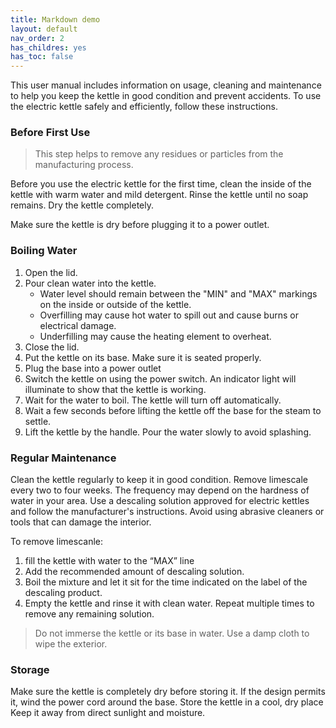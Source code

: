```yaml
---
title: Markdown demo
layout: default
nav_order: 2
has_childres: yes
has_toc: false
---
```


 This user manual includes information on usage, cleaning and maintenance to help you keep the kettle in good condition and prevent accidents. To use the electric kettle safely and efficiently, follow these instructions.

### Before First Use

>This step helps to remove any residues or particles from the manufacturing process. 

Before you use the electric kettle for the first time, clean the inside of the kettle with warm water and mild detergent. Rinse the kettle until no soap remains. Dry the kettle completely. 

Make sure the kettle is dry before plugging it to a power outlet.

### Boiling Water
1. Open the lid.
2. Pour clean water into the kettle.
   -    Water level should remain between the "MIN" and "MAX" markings on the inside or outside of the kettle.
   -    Overfilling may cause hot water to spill out and cause burns or electrical damage.
   -    Underfilling may cause the heating element to overheat.
3. Close the lid.
4. Put the kettle on its base. Make sure it is seated properly.
5. Plug the base into a power outlet
6. Switch the kettle on using the power switch. An indicator light will illuminate to show that the kettle is working.
7. Wait for the water to boil. The kettle will turn off automatically.
8. Wait a few seconds before lifting the kettle off the base for the steam to settle.
9. Lift the kettle by the handle. Pour the water slowly to avoid splashing.

### Regular Maintenance

Clean the kettle regularly to keep it in good condition. Remove limescale every two to four weeks. The frequency may depend on the hardness of water in your area. Use a descaling solution approved for electric kettles and follow the manufacturer's instructions. Avoid using abrasive cleaners or tools that can damage the interior.

To remove limescanle:
1. fill the kettle with water to the “MAX” line
2. Add the recommended amount of descaling solution.
3. Boil the mixture and let it sit for the time indicated on the label of the descaling product.
4. Empty the kettle and rinse it with clean water. Repeat multiple times to remove any remaining solution.
>Do not immerse the kettle or its base in water. Use a damp cloth to wipe the exterior.

### Storage

Make sure the kettle is completely dry before storing it. If the design permits it, wind the power cord around the base. Store the kettle in a cool, dry place Keep it away from direct sunlight and moisture.
